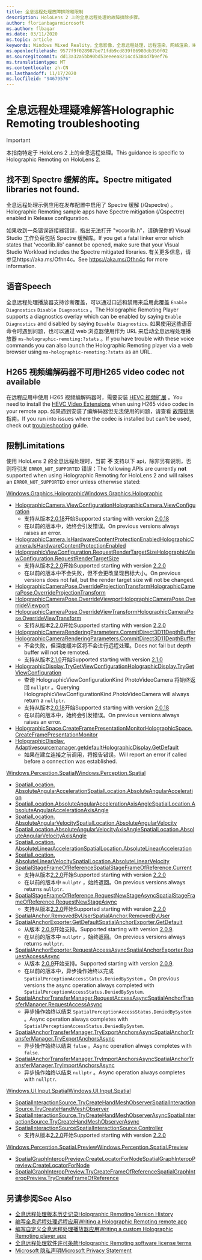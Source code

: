```yaml
---
title: 全息远程处理故障排除和限制
description: HoloLens 2 上的全息远程处理的故障排除步骤。
author: florianbagarmicrosoft
ms.author: flbagar
ms.date: 03/11/2020
ms.topic: article
keywords: Windows Mixed Reality，全息影像，全息远程处理，远程渲染，网络渲染，HoloLens，远程影像，故障排除，帮助，混合现实耳机，windows Mixed Reality 耳机，虚拟现实耳机
ms.openlocfilehash: 9577f9f028987be71fdb9cd839f86980db350f02
ms.sourcegitcommit: dd13a32a5bb90bd53eeeea8214cd5384d7b9ef76
ms.translationtype: MT
ms.contentlocale: zh-CN
ms.lasthandoff: 11/17/2020
ms.locfileid: "94679576"
---
```

# <a name="holographic-remoting-troubleshooting"></a><span data-ttu-id="b7f36-104">全息远程处理疑难解答</span><span class="sxs-lookup"><span data-stu-id="b7f36-104">Holographic Remoting troubleshooting</span></span>

> [!IMPORTANT]
> <span data-ttu-id="b7f36-105">本指南特定于 HoloLens 2 上的全息远程处理。</span><span class="sxs-lookup"><span data-stu-id="b7f36-105">This guidance is specific to Holographic Remoting on HoloLens 2.</span></span>

## <a name="spectre-mitigated-libraries-not-found"></a><span data-ttu-id="b7f36-106">找不到 Spectre 缓解的库。</span><span class="sxs-lookup"><span data-stu-id="b7f36-106">Spectre mitigated libraries not found.</span></span>

<span data-ttu-id="b7f36-107">全息远程处理示例应用在发布配置中启用了 Spectre 缓解 (/Qspectre) 。</span><span class="sxs-lookup"><span data-stu-id="b7f36-107">Holographic Remoting sample apps have Spectre mitigation (/Qspectre) enabled in Release configuration.</span></span>

<span data-ttu-id="b7f36-108">如果收到一条错误链接器错误，指出无法打开 "vccorlib.h"，请确保你的 Visual Studio 工作负荷包括 Spectre 缓解库。</span><span class="sxs-lookup"><span data-stu-id="b7f36-108">If you get a fatal linker error which states that 'vccorlib.lib' cannot be opened, make sure that your Visual Studio Workload includes the Spectre mitigated libraries.</span></span> <span data-ttu-id="b7f36-109">有关更多信息，请参见https://aka.ms/Ofhn4c。</span><span class="sxs-lookup"><span data-stu-id="b7f36-109">See https://aka.ms/Ofhn4c for more information.</span></span>

## <a name="speech"></a><span data-ttu-id="b7f36-110">语音</span><span class="sxs-lookup"><span data-stu-id="b7f36-110">Speech</span></span>

<span data-ttu-id="b7f36-111">全息远程处理播放器支持诊断覆盖，可以通过口述和禁用来启用此覆盖 ```Enable Diagnostics``` ```Disable Diagnostics``` 。</span><span class="sxs-lookup"><span data-stu-id="b7f36-111">The Holographic Remoting Player supports a diagnostics overlay which can be enabled by saying ```Enable Diagnostics``` and disabled by saying ```Disable Diagnostics```.</span></span> <span data-ttu-id="b7f36-112">如果使用这些语音命令时遇到问题，也可以通过 web 浏览器使用作为 URL 来启动全息远程处理播放器 ```ms-holographic-remoting:?stats``` 。</span><span class="sxs-lookup"><span data-stu-id="b7f36-112">If you have trouble with these voice commands you can also launch the Holographic Remoting player via a web browser using ```ms-holographic-remoting:?stats``` as an URL.</span></span>

## <a name="h265-video-codec-not-available"></a><span data-ttu-id="b7f36-113">H265 视频编解码器不可用</span><span class="sxs-lookup"><span data-stu-id="b7f36-113">H265 video codec not available</span></span>

<span data-ttu-id="b7f36-114">在远程应用中使用 H265 视频编解码器时，需要安装 [HEVC 视频扩展](https://www.microsoft.com/p/hevc-video-extensions/9nmzlz57r3t7) 。</span><span class="sxs-lookup"><span data-stu-id="b7f36-114">You need to install the [HEVC Video Extensions](https://www.microsoft.com/p/hevc-video-extensions/9nmzlz57r3t7) when using H265 video codec in your remote app.</span></span> <span data-ttu-id="b7f36-115">如果遇到安装了编解码器但无法使用的问题，请查看 [故障排除](https://docs.microsoft.com/azure/remote-rendering/resources/troubleshoot#h265-codec-not-available) 指南。</span><span class="sxs-lookup"><span data-stu-id="b7f36-115">If you run into issues where the codec is installed but can't be used, check out [troubleshooting](https://docs.microsoft.com/azure/remote-rendering/resources/troubleshoot#h265-codec-not-available) guide.</span></span>

## <a name="limitations"></a><span data-ttu-id="b7f36-116">限制</span><span class="sxs-lookup"><span data-stu-id="b7f36-116">Limitations</span></span>

<span data-ttu-id="b7f36-117">使用 HoloLens 2 的全息远程处理时，当前 **不** 支持以下 api，除非另有说明，否则将引发 ```ERROR_NOT_SUPPORTED``` 错误：</span><span class="sxs-lookup"><span data-stu-id="b7f36-117">The following APIs are currently **not** supported when using Holographic Remoting for HoloLens 2 and will raises an ```ERROR_NOT_SUPPORTED``` error unless otherwise stated:</span></span>

[<span data-ttu-id="b7f36-118">Windows.Graphics.Holographic</span><span class="sxs-lookup"><span data-stu-id="b7f36-118">Windows.Graphics.Holographic</span></span>](https://docs.microsoft.com/uwp/api/windows.graphics.holographic)

* [<span data-ttu-id="b7f36-119">HolographicCamera.ViewConfiguration</span><span class="sxs-lookup"><span data-stu-id="b7f36-119">HolographicCamera.ViewConfiguration</span></span>](https://docs.microsoft.com/uwp/api/windows.graphics.holographic.holographiccamera.viewconfiguration)
  - <span data-ttu-id="b7f36-120">支持从版本[2.0.18](holographic-remoting-version-history.md#v2.0.18)开始</span><span class="sxs-lookup"><span data-stu-id="b7f36-120">Supported starting with version [2.0.18](holographic-remoting-version-history.md#v2.0.18)</span></span>
  - <span data-ttu-id="b7f36-121">在以前的版本中，始终会引发错误。</span><span class="sxs-lookup"><span data-stu-id="b7f36-121">On previous versions always raises an error.</span></span>
* [<span data-ttu-id="b7f36-122">HolographicCamera.IsHardwareContentProtectionEnabled</span><span class="sxs-lookup"><span data-stu-id="b7f36-122">HolographicCamera.IsHardwareContentProtectionEnabled</span></span>](https://docs.microsoft.com/uwp/api/windows.graphics.holographic.holographiccamera.ishardwarecontentprotectionenabled#Windows_Graphics_Holographic_HolographicCamera_IsHardwareContentProtectionEnabled)
* [<span data-ttu-id="b7f36-123">HolographicViewConfiguration.RequestRenderTargetSize</span><span class="sxs-lookup"><span data-stu-id="b7f36-123">HolographicViewConfiguration.RequestRenderTargetSize</span></span>](https://docs.microsoft.com/uwp/api/windows.graphics.holographic.holographicviewconfiguration.requestrendertargetsize#Windows_Graphics_Holographic_HolographicViewConfiguration_RequestRenderTargetSize_Windows_Foundation_Size_)
  - <span data-ttu-id="b7f36-124">支持从版本[2.2.0](holographic-remoting-version-history.md#v2.2.0)开始</span><span class="sxs-lookup"><span data-stu-id="b7f36-124">Supported starting with version [2.2.0](holographic-remoting-version-history.md#v2.2.0)</span></span>
  - <span data-ttu-id="b7f36-125">在以前的版本中不会失败，但不会更改呈现目标大小。</span><span class="sxs-lookup"><span data-stu-id="b7f36-125">On previous versions does not fail, but the render target size will not be changed.</span></span>
* [<span data-ttu-id="b7f36-126">HolographicCameraPose.OverrideProjectionTransform</span><span class="sxs-lookup"><span data-stu-id="b7f36-126">HolographicCameraPose.OverrideProjectionTransform</span></span>](https://docs.microsoft.com/uwp/api/windows.graphics.holographic.holographiccamerapose.overrideprojectiontransform)
* [<span data-ttu-id="b7f36-127">HolographicCameraPose.OverrideViewport</span><span class="sxs-lookup"><span data-stu-id="b7f36-127">HolographicCameraPose.OverrideViewport</span></span>](https://docs.microsoft.com/uwp/api/windows.graphics.holographic.holographiccamerapose.overrideviewport)
* [<span data-ttu-id="b7f36-128">HolographicCameraPose.OverrideViewTransform</span><span class="sxs-lookup"><span data-stu-id="b7f36-128">HolographicCameraPose.OverrideViewTransform</span></span>](https://docs.microsoft.com/uwp/api/windows.graphics.holographic.holographiccamerapose.overrideviewtransform)
  - <span data-ttu-id="b7f36-129">支持从版本[2.2.0](holographic-remoting-version-history.md#v2.2.0)开始</span><span class="sxs-lookup"><span data-stu-id="b7f36-129">Supported starting with version [2.2.0](holographic-remoting-version-history.md#v2.2.0)</span></span>
* [<span data-ttu-id="b7f36-130">HolographicCameraRenderingParameters.CommitDirect3D11DepthBuffer</span><span class="sxs-lookup"><span data-stu-id="b7f36-130">HolographicCameraRenderingParameters.CommitDirect3D11DepthBuffer</span></span>](https://docs.microsoft.com/uwp/api/windows.graphics.holographic.holographiccamerarenderingparameters.commitdirect3d11depthbuffer#Windows_Graphics_Holographic_HolographicCameraRenderingParameters_CommitDirect3D11DepthBuffer_Windows_Graphics_DirectX_Direct3D11_IDirect3DSurface_)
  - <span data-ttu-id="b7f36-131">不会失败，但深度缓冲区将不会进行远程处理。</span><span class="sxs-lookup"><span data-stu-id="b7f36-131">Does not fail but depth buffer will not be remoted.</span></span>
  - <span data-ttu-id="b7f36-132">支持从版本[2.1.0](holographic-remoting-version-history.md#v2.1.0)开始</span><span class="sxs-lookup"><span data-stu-id="b7f36-132">Supported starting with version [2.1.0](holographic-remoting-version-history.md#v2.1.0)</span></span>
* [<span data-ttu-id="b7f36-133">HolographicDisplay.TryGetViewConfiguration</span><span class="sxs-lookup"><span data-stu-id="b7f36-133">HolographicDisplay.TryGetViewConfiguration</span></span>](https://docs.microsoft.com/uwp/api/windows.graphics.holographic.holographicdisplay.trygetviewconfiguration)
  - <span data-ttu-id="b7f36-134">查询 HolographicViewConfigurationKind PhotoVideoCamera 将始终返回 ```nullptr``` 。</span><span class="sxs-lookup"><span data-stu-id="b7f36-134">Querying HolographicViewConfigurationKind.PhotoVideoCamera will always return a ```nullptr```.</span></span>
  - <span data-ttu-id="b7f36-135">支持从版本[2.0.18](holographic-remoting-version-history.md#v2.0.18)开始</span><span class="sxs-lookup"><span data-stu-id="b7f36-135">Supported starting with version [2.0.18](holographic-remoting-version-history.md#v2.0.18)</span></span>
  - <span data-ttu-id="b7f36-136">在以前的版本中，始终会引发错误。</span><span class="sxs-lookup"><span data-stu-id="b7f36-136">On previous versions always raises an error.</span></span>
* [<span data-ttu-id="b7f36-137">HolographicSpace.CreateFramePresentationMonitor</span><span class="sxs-lookup"><span data-stu-id="b7f36-137">HolographicSpace.CreateFramePresentationMonitor</span></span>](https://docs.microsoft.com/uwp/api/windows.graphics.holographic.holographicspace.createframepresentationmonitor)
* [<span data-ttu-id="b7f36-138">HolographicDisplay. Adaptivesourcemanager.getdefault</span><span class="sxs-lookup"><span data-stu-id="b7f36-138">HolographicDisplay.GetDefault</span></span>](https://docs.microsoft.com/uwp/api/windows.graphics.holographic.holographicdisplay.getdefault#Windows_Graphics_Holographic_HolographicDisplay_GetDefault)
  - <span data-ttu-id="b7f36-139">如果在建立连接之前调用，将报告错误。</span><span class="sxs-lookup"><span data-stu-id="b7f36-139">Will report an error if called before a connection was established.</span></span>


[<span data-ttu-id="b7f36-140">Windows.Perception.Spatial</span><span class="sxs-lookup"><span data-stu-id="b7f36-140">Windows.Perception.Spatial</span></span>](https://docs.microsoft.com/uwp/api/windows.perception.spatial)

* [<span data-ttu-id="b7f36-141">SpatialLocation. AbsoluteAngularAcceleration</span><span class="sxs-lookup"><span data-stu-id="b7f36-141">SpatialLocation.AbsoluteAngularAcceleration</span></span>](https://docs.microsoft.com/uwp/api/windows.perception.spatial.spatiallocation.absoluteangularacceleration)
* [<span data-ttu-id="b7f36-142">SpatialLocation.AbsoluteAngularAccelerationAxisAngle</span><span class="sxs-lookup"><span data-stu-id="b7f36-142">SpatialLocation.AbsoluteAngularAccelerationAxisAngle</span></span>](https://docs.microsoft.com/uwp/api/windows.perception.spatial.spatiallocation.absoluteangularaccelerationaxisangle)
* [<span data-ttu-id="b7f36-143">SpatialLocation. AbsoluteAngularVelocity</span><span class="sxs-lookup"><span data-stu-id="b7f36-143">SpatialLocation.AbsoluteAngularVelocity</span></span>](https://docs.microsoft.com/uwp/api/windows.perception.spatial.spatiallocation.absoluteangularvelocity)
* [<span data-ttu-id="b7f36-144">SpatialLocation.AbsoluteAngularVelocityAxisAngle</span><span class="sxs-lookup"><span data-stu-id="b7f36-144">SpatialLocation.AbsoluteAngularVelocityAxisAngle</span></span>](https://docs.microsoft.com/uwp/api/windows.perception.spatial.spatiallocation.absoluteangularvelocityaxisangle)
* [<span data-ttu-id="b7f36-145">SpatialLocation. AbsoluteLinearAcceleration</span><span class="sxs-lookup"><span data-stu-id="b7f36-145">SpatialLocation.AbsoluteLinearAcceleration</span></span>](https://docs.microsoft.com/uwp/api/windows.perception.spatial.spatiallocation.absolutelinearacceleration)
* [<span data-ttu-id="b7f36-146">SpatialLocation. AbsoluteLinearVelocity</span><span class="sxs-lookup"><span data-stu-id="b7f36-146">SpatialLocation.AbsoluteLinearVelocity</span></span>](https://docs.microsoft.com/uwp/api/windows.perception.spatial.spatiallocation.absolutelinearvelocity)
* [<span data-ttu-id="b7f36-147">SpatialStageFrameOfReference</span><span class="sxs-lookup"><span data-stu-id="b7f36-147">SpatialStageFrameOfReference.Current</span></span>](https://docs.microsoft.com/uwp/api/windows.perception.spatial.spatialstageframeofreference.current)
  - <span data-ttu-id="b7f36-148">支持从版本[2.2.0](holographic-remoting-version-history.md#v2.2.0)开始</span><span class="sxs-lookup"><span data-stu-id="b7f36-148">Supported starting with version [2.2.0](holographic-remoting-version-history.md#v2.2.0)</span></span>
  - <span data-ttu-id="b7f36-149">在以前的版本中 ```nullptr``` ，始终返回。</span><span class="sxs-lookup"><span data-stu-id="b7f36-149">On previous versions always returns ```nullptr```.</span></span>
* [<span data-ttu-id="b7f36-150">SpatialStageFrameOfReference.RequestNewStageAsync</span><span class="sxs-lookup"><span data-stu-id="b7f36-150">SpatialStageFrameOfReference.RequestNewStageAsync</span></span>](https://docs.microsoft.com/uwp/api/windows.perception.spatial.spatialstageframeofreference.requestnewstageasync)
  - <span data-ttu-id="b7f36-151">支持从版本[2.2.0](holographic-remoting-version-history.md#v2.2.0)开始</span><span class="sxs-lookup"><span data-stu-id="b7f36-151">Supported starting with version [2.2.0](holographic-remoting-version-history.md#v2.2.0)</span></span>
* [<span data-ttu-id="b7f36-152">SpatialAnchor.RemovedByUser</span><span class="sxs-lookup"><span data-stu-id="b7f36-152">SpatialAnchor.RemovedByUser</span></span>](https://docs.microsoft.com/uwp/api/windows.perception.spatial.spatialanchor.removedbyuser)
* [<span data-ttu-id="b7f36-153">SpatialAnchorExporter.GetDefault</span><span class="sxs-lookup"><span data-stu-id="b7f36-153">SpatialAnchorExporter.GetDefault</span></span>](https://docs.microsoft.com/uwp/api/windows.perception.spatial.spatialanchorexporter.getdefault
)
  - <span data-ttu-id="b7f36-154">从版本 [2.0.9](holographic-remoting-version-history.md#v2.0.9)开始支持。</span><span class="sxs-lookup"><span data-stu-id="b7f36-154">Supported starting with version [2.0.9](holographic-remoting-version-history.md#v2.0.9).</span></span> 
  - <span data-ttu-id="b7f36-155">在以前的版本中 ```nullptr``` ，始终返回。</span><span class="sxs-lookup"><span data-stu-id="b7f36-155">On previous versions always returns ```nullptr```.</span></span> 
* [<span data-ttu-id="b7f36-156">SpatialAnchorExporter.RequestAccessAsync</span><span class="sxs-lookup"><span data-stu-id="b7f36-156">SpatialAnchorExporter.RequestAccessAsync</span></span>](https://docs.microsoft.com/uwp/api/windows.perception.spatial.spatialanchorexporter.requestaccessasync
)
  - <span data-ttu-id="b7f36-157">从版本 [2.0.9](holographic-remoting-version-history.md#v2.0.9)开始支持。</span><span class="sxs-lookup"><span data-stu-id="b7f36-157">Supported starting with version [2.0.9](holographic-remoting-version-history.md#v2.0.9).</span></span> 
  - <span data-ttu-id="b7f36-158">在以前的版本中，异步操作始终以完成 ```SpatialPerceptionAccessStatus.DeniedBySystem``` 。</span><span class="sxs-lookup"><span data-stu-id="b7f36-158">On previous versions the async operation always completed with ```SpatialPerceptionAccessStatus.DeniedBySystem```.</span></span>
* [<span data-ttu-id="b7f36-159">SpatialAnchorTransferManager.RequestAccessAsync</span><span class="sxs-lookup"><span data-stu-id="b7f36-159">SpatialAnchorTransferManager.RequestAccessAsync</span></span>](https://docs.microsoft.com/uwp/api/windows.perception.spatial.spatialanchortransfermanager.requestaccessasync#Windows_Perception_Spatial_SpatialAnchorTransferManager_RequestAccessAsync)
  - <span data-ttu-id="b7f36-160">异步操作始终以结束 ```SpatialPerceptionAccessStatus.DeniedBySystem``` 。</span><span class="sxs-lookup"><span data-stu-id="b7f36-160">Async operation always completes with ```SpatialPerceptionAccessStatus.DeniedBySystem```.</span></span>
* [<span data-ttu-id="b7f36-161">SpatialAnchorTransferManager.TryExportAnchorsAsync</span><span class="sxs-lookup"><span data-stu-id="b7f36-161">SpatialAnchorTransferManager.TryExportAnchorsAsync</span></span>](https://docs.microsoft.com/uwp/api/windows.perception.spatial.spatialanchortransfermanager.tryexportanchorsasync#Windows_Perception_Spatial_SpatialAnchorTransferManager_TryExportAnchorsAsync_Windows_Foundation_Collections_IIterable_Windows_Foundation_Collections_IKeyValuePair_System_String_Windows_Perception_Spatial_SpatialAnchor___Windows_Storage_Streams_IOutputStream_)
  - <span data-ttu-id="b7f36-162">异步操作始终以结束 ```false``` 。</span><span class="sxs-lookup"><span data-stu-id="b7f36-162">Async operation always completes with ```false```.</span></span>
* [<span data-ttu-id="b7f36-163">SpatialAnchorTransferManager.TryImportAnchorsAsync</span><span class="sxs-lookup"><span data-stu-id="b7f36-163">SpatialAnchorTransferManager.TryImportAnchorsAsync</span></span>](https://docs.microsoft.com/uwp/api/windows.perception.spatial.spatialanchortransfermanager.tryimportanchorsasync
)
  - <span data-ttu-id="b7f36-164">异步操作始终以结束 ```nullptr``` 。</span><span class="sxs-lookup"><span data-stu-id="b7f36-164">Async operation always completes with ```nullptr```.</span></span>

[<span data-ttu-id="b7f36-165">Windows.UI.Input.Spatial</span><span class="sxs-lookup"><span data-stu-id="b7f36-165">Windows.UI.Input.Spatial</span></span>](https://docs.microsoft.com/uwp/api/windows.ui.input.spatial)

* [<span data-ttu-id="b7f36-166">SpatialInteractionSource.TryCreateHandMeshObserver</span><span class="sxs-lookup"><span data-stu-id="b7f36-166">SpatialInteractionSource.TryCreateHandMeshObserver</span></span>](https://docs.microsoft.com/uwp/api/windows.ui.input.spatial.spatialinteractionsource.trycreatehandmeshobserver#Windows_UI_Input_Spatial_SpatialInteractionSource_TryCreateHandMeshObserver)
* [<span data-ttu-id="b7f36-167">SpatialInteractionSource.TryCreateHandMeshObserverAsync</span><span class="sxs-lookup"><span data-stu-id="b7f36-167">SpatialInteractionSource.TryCreateHandMeshObserverAsync</span></span>](https://docs.microsoft.com/uwp/api/windows.ui.input.spatial.spatialinteractionsource.trycreatehandmeshobserverasync)
* [<span data-ttu-id="b7f36-168">SpatialInteractionSource</span><span class="sxs-lookup"><span data-stu-id="b7f36-168">SpatialInteractionSource.Controller</span></span>](https://docs.microsoft.com/uwp/api/windows.ui.input.spatial.spatialinteractionsource.controller#Windows_UI_Input_Spatial_SpatialInteractionSource_Controller)
  - <span data-ttu-id="b7f36-169">支持从版本[2.2.0](holographic-remoting-version-history.md#v2.2.0)开始</span><span class="sxs-lookup"><span data-stu-id="b7f36-169">Supported starting with version [2.2.0](holographic-remoting-version-history.md#v2.2.0)</span></span>

[<span data-ttu-id="b7f36-170">Windows.Perception.Spatial.Preview</span><span class="sxs-lookup"><span data-stu-id="b7f36-170">Windows.Perception.Spatial.Preview</span></span>](https://docs.microsoft.com/uwp/api/windows.perception.spatial.preview)

* [<span data-ttu-id="b7f36-171">SpatialGraphInteropPreview.CreateLocatorForNode</span><span class="sxs-lookup"><span data-stu-id="b7f36-171">SpatialGraphInteropPreview.CreateLocatorForNode</span></span>](https://docs.microsoft.com/uwp/api/windows.perception.spatial.preview.spatialgraphinteroppreview.createlocatorfornode)
* [<span data-ttu-id="b7f36-172">SpatialGraphInteropPreview.TryCreateFrameOfReference</span><span class="sxs-lookup"><span data-stu-id="b7f36-172">SpatialGraphInteropPreview.TryCreateFrameOfReference</span></span>](https://docs.microsoft.com/uwp/api/windows.perception.spatial.preview.spatialgraphinteroppreview.trycreateframeofreference)

## <a name="see-also"></a><span data-ttu-id="b7f36-173">另请参阅</span><span class="sxs-lookup"><span data-stu-id="b7f36-173">See Also</span></span>
* [<span data-ttu-id="b7f36-174">全息远程处理版本历史记录</span><span class="sxs-lookup"><span data-stu-id="b7f36-174">Holographic Remoting Version History</span></span>](holographic-remoting-version-history.md)
* [<span data-ttu-id="b7f36-175">编写全息远程处理远程应用</span><span class="sxs-lookup"><span data-stu-id="b7f36-175">Writing a Holographic Remoting remote app</span></span>](holographic-remoting-create-host.md)
* [<span data-ttu-id="b7f36-176">编写自定义全息远程处理播放器应用</span><span class="sxs-lookup"><span data-stu-id="b7f36-176">Writing a custom Holographic Remoting player app</span></span>](holographic-remoting-create-player.md)
* [<span data-ttu-id="b7f36-177">全息远程处理软件许可条款</span><span class="sxs-lookup"><span data-stu-id="b7f36-177">Holographic Remoting software license terms</span></span>](https://docs.microsoft.com/legal/mixed-reality/microsoft-holographic-remoting-software-license-terms)
* [<span data-ttu-id="b7f36-178">Microsoft 隐私声明</span><span class="sxs-lookup"><span data-stu-id="b7f36-178">Microsoft Privacy Statement</span></span>](https://go.microsoft.com/fwlink/?LinkId=521839)
